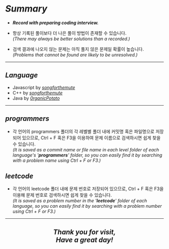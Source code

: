 # _Summary_

-   **_Record with preparing coding interview._**

-   항상 기록된 풀이보다 더 나은 풀이 방법이 존재할 수 있습니다.<br/>
    _(There may always be better solutions than a recorded.)_
-   검색 결과에 나오지 않는 문제는 아직 풀지 않은 문제일 확률이 높습니다.<br/>
    _(Problems that cannot be found are likely to be unresolved.)_

---

## _Language_

-   Javascript by [_songforthemute_](https://github.com/songforthemute)
-   C++ by [_songforthemute_](https://github.com/songforthemute)
-   Java by [_0rganicPotato_](https://github.com/0rganicPotato)

---

## _programmers_

-   각 언어의 programmers 폴더의 각 레벨별 폴더 내에 커밋명 혹은 파일명으로 저장되어 있으므로, Ctrl + F 혹은 F3을 이용하여 문제 이름으로 검색하시면 쉽게 찾을 수 있습니다.<br/>
    _(It is saved as a commit name or file name in each level folder of each language's '**programmers**' folder, so you can easily find it by searching with a problem name using Ctrl + F or F3.)_

## _leetcode_

-   각 언어의 leetcode 폴더 내에 문제 번호로 저장되어 있으므로, Ctrl + F 혹은 F3을 이용해 문제 번호로 검색하시면 쉽게 찾을 수 있습니다.<br/>
    _(It is saved as a problem number in the '**leetcode**' folder of each language, so you can easily find it by searching with a problem number using Ctrl + F or F3.)_

---

<h2 align="center"><i>
Thank you for visit, <br/>
Have a great day! <br/>
  <br/>
<i></h2>
